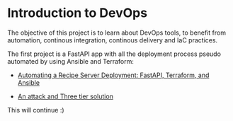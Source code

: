# Introduction to DevOps

The objective of this project is to learn about DevOps tools, to benefit from automation, continous integration, continous delivery and IaC practices.

The first project is a FastAPI app with all the deployment process pseudo automated by using Ansible and Terraform:

- [Automating a Recipe Server Deployment: FastAPI, Terraform, and Ansible](https://github.com/MauricioD13/Intro_to_DevOps/tree/main/FastAPI_MySQL)

- [An attack and Three tier solution](https://github.com/MauricioD13/Intro_to_DevOps/tree/main/Three_tier_terraform)

This will continue :)
